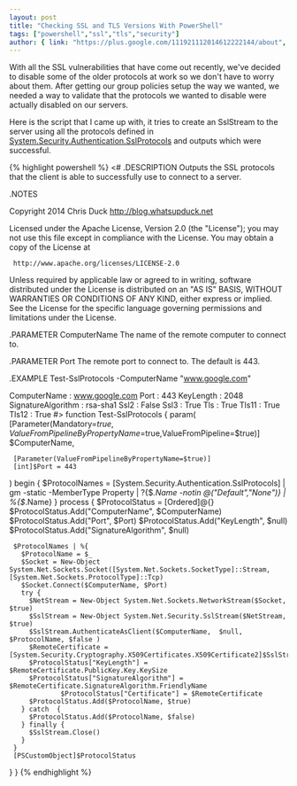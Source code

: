 ```yaml
---
layout: post
title: "Checking SSL and TLS Versions With PowerShell"
tags: ["powershell","ssl","tls","security"]
author: { link: "https://plus.google.com/111921112014612222144/about", name: Chris Duck }
---
```

With all the SSL vulnerabilities that have come out recently, we've decided to disable some of the older protocols at work so we don't have to worry about them. After getting our group policies setup the way we wanted, we needed a way to validate that the protocols we wanted to disable were actually disabled on our servers.

Here is the script that I came up with, it tries to create an SslStream to the server using all the protocols defined in [System.Security.Authentication.SslProtocols](http://msdn.microsoft.com/en-us/library/system.security.authentication.sslprotocols(v=vs.110).aspx) and outputs which were successful.

{% highlight powershell %}
<#
 .DESCRIPTION
   Outputs the SSL protocols that the client is able to successfully use to connect to a server.
 
 .NOTES
 
   Copyright 2014 Chris Duck
   http://blog.whatsupduck.net
 
   Licensed under the Apache License, Version 2.0 (the "License");
   you may not use this file except in compliance with the License.
   You may obtain a copy of the License at
 
     http://www.apache.org/licenses/LICENSE-2.0
 
   Unless required by applicable law or agreed to in writing, software
   distributed under the License is distributed on an "AS IS" BASIS,
   WITHOUT WARRANTIES OR CONDITIONS OF ANY KIND, either express or implied.
   See the License for the specific language governing permissions and
   limitations under the License.
 
 .PARAMETER ComputerName
   The name of the remote computer to connect to.
 
 .PARAMETER Port
   The remote port to connect to. The default is 443.
 
 .EXAMPLE
   Test-SslProtocols -ComputerName "www.google.com"
   
   ComputerName       : www.google.com
   Port               : 443
   KeyLength          : 2048
   SignatureAlgorithm : rsa-sha1
   Ssl2               : False
   Ssl3               : True
   Tls                : True
   Tls11              : True
   Tls12              : True
 #>
 function Test-SslProtocols {
   param(
     [Parameter(Mandatory=$true,ValueFromPipelineByPropertyName=$true,ValueFromPipeline=$true)]
     $ComputerName,
     
     [Parameter(ValueFromPipelineByPropertyName=$true)]
     [int]$Port = 443
   )
   begin {
     $ProtocolNames = [System.Security.Authentication.SslProtocols] | gm -static -MemberType Property | ?{$_.Name -notin @("Default","None")} | %{$_.Name}
   }
   process {
     $ProtocolStatus = [Ordered]@{}
     $ProtocolStatus.Add("ComputerName", $ComputerName)
     $ProtocolStatus.Add("Port", $Port)
     $ProtocolStatus.Add("KeyLength", $null)
     $ProtocolStatus.Add("SignatureAlgorithm", $null)
     
     $ProtocolNames | %{
       $ProtocolName = $_
       $Socket = New-Object System.Net.Sockets.Socket([System.Net.Sockets.SocketType]::Stream, [System.Net.Sockets.ProtocolType]::Tcp)
       $Socket.Connect($ComputerName, $Port)
       try {
         $NetStream = New-Object System.Net.Sockets.NetworkStream($Socket, $true)
         $SslStream = New-Object System.Net.Security.SslStream($NetStream, $true)
         $SslStream.AuthenticateAsClient($ComputerName,  $null, $ProtocolName, $false )
         $RemoteCertificate = [System.Security.Cryptography.X509Certificates.X509Certificate2]$SslStream.RemoteCertificate
         $ProtocolStatus["KeyLength"] = $RemoteCertificate.PublicKey.Key.KeySize
         $ProtocolStatus["SignatureAlgorithm"] = $RemoteCertificate.SignatureAlgorithm.FriendlyName
				 $ProtocolStatus["Certificate"] = $RemoteCertificate
         $ProtocolStatus.Add($ProtocolName, $true)
       } catch  {
         $ProtocolStatus.Add($ProtocolName, $false)
       } finally {
         $SslStream.Close()
       }
     }
     [PSCustomObject]$ProtocolStatus
   }
 }
{% endhighlight %}
